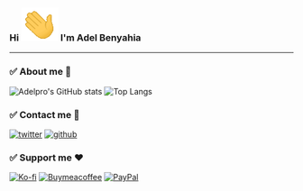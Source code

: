 ### Hi ![](hi.gif) I'm Adel Benyahia

---

### ✅ About me 👤
![Adelpro's GitHub stats](https://github-readme-stats.vercel.app/api?username=adelpro&show_icons=true&theme=transparent)
![Top Langs](https://github-readme-stats-git-masterrstaa-rickstaa.vercel.app/api/top-langs/?username=adelpro)

### ✅ Contact me 📨

[![twitter][1.1]][1]
[![github][2.1]][2]

### ✅ Support me ❤️

[![Ko-fi](https://badgen.net/badge/icon/Kofi?icon=kofi&label)](https://ko-fi.com/adelbenyahia)
[![Buymeacoffee](https://badgen.net/badge/icon/buymeacoffee?icon=buymeacoffee&label)](https://www.buymeacoffee.com/Adel.benyahia/)
[![PayPal](https://badgen.net/badge/icon/PayPal?icon=https://simpleicons.now.sh/paypal/fff&label)](https://www.paypal.com/paypalme/adelbenyahia)

[1]: https://www.twitter.com/adelpro
[2]: https://github.com/adelpro

[1.1]: http://i.imgur.com/tXSoThF.png "twitter icon with padding"
[2.1]: http://i.imgur.com/0o48UoR.png "github icon with padding"
